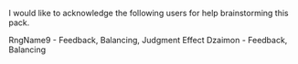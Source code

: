 I would like to acknowledge the following users for help brainstorming this
pack.

RngName9 - Feedback, Balancing, Judgment Effect
Dzaimon - Feedback, Balancing
